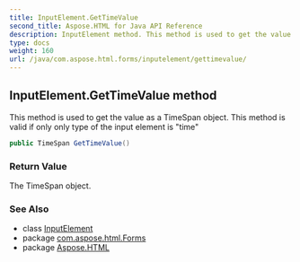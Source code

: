 ```yaml
---
title: InputElement.GetTimeValue
second_title: Aspose.HTML for Java API Reference
description: InputElement method. This method is used to get the value as a TimeSpan object. This method is valid if only only type of the input element is time
type: docs
weight: 160
url: /java/com.aspose.html.forms/inputelement/gettimevalue/
---
```

## InputElement.GetTimeValue method

This method is used to get the value as a TimeSpan object. This method is valid if only only type of the input element is "time"

```java
public TimeSpan GetTimeValue()
```

### Return Value

The TimeSpan object.

### See Also

* class [InputElement](../)
* package [com.aspose.html.Forms](../../inputelement/)
* package [Aspose.HTML](../../../)
